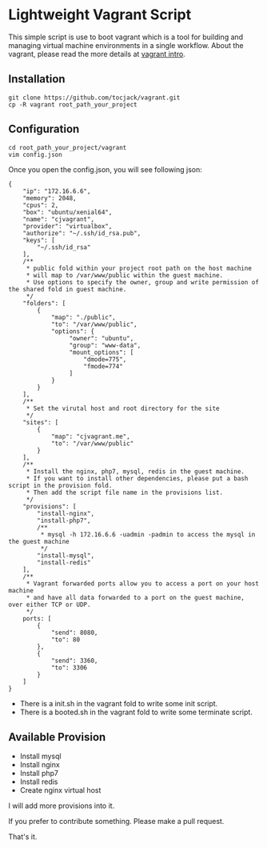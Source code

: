 # Lightweight Vagrant Script
This simple script is use to boot vagrant which is a tool for building and managing virtual machine environments in a single workflow. About the vagrant, please read the more details at [vagrant intro](https://www.vagrantup.com/intro/index.html).

## Installation

```
git clone https://github.com/tocjack/vagrant.git
cp -R vagrant root_path_your_project
```

## Configuration

```
cd root_path_your_project/vagrant
vim config.json
```

Once you open the config.json, you will see following json:

```
{
    "ip": "172.16.6.6",
    "memory": 2048,
    "cpus": 2,
    "box": "ubuntu/xenial64",
    "name": "cjvagrant",
    "provider": "virtualbox",
    "authorize": "~/.ssh/id_rsa.pub",
    "keys": [
        "~/.ssh/id_rsa"
    ],
    /**
     * public fold within your project root path on the host machine
     * will map to /var/www/public within the guest machine.
     * Use options to specify the owner, group and write permission of the shared fold in guest machine.
     */
    "folders": [
        {
            "map": "./public",
            "to": "/var/www/public",
            "options": {
                 "owner": "ubuntu",
                 "group": "www-data",
                 "mount_options": [
                     "dmode=775",
                     "fmode=774"
                 ]
            }
        }
    ],
    /**
     * Set the virutal host and root directory for the site
     */
    "sites": [
        {
            "map": "cjvagrant.me",
            "to": "/var/www/public"
        }
    ],
    /**
     * Install the nginx, php7, mysql, redis in the guest machine.
     * If you want to install other dependencies, please put a bash script in the provision fold. 
     * Then add the script file name in the provisions list.
     */
    "provisions": [
        "install-nginx",
        "install-php7",
        /**
         * mysql -h 172.16.6.6 -uadmin -padmin to access the mysql in the guest machine
         */
        "install-mysql",
        "install-redis"
    ],
    /**
     * Vagrant forwarded ports allow you to access a port on your host machine 
     * and have all data forwarded to a port on the guest machine, over either TCP or UDP.  
     */
    ports: [
        {
            "send": 8080,
            "to": 80
        },
        {
            "send": 3360,
            "to": 3306
        }
    ]
}
```

- There is a init.sh in the vagrant fold to write some init script.
- There is a booted.sh in the vagrant fold to write some terminate script.

## Available Provision

- Install mysql
- Install nginx
- Install php7
- Install redis
- Create nginx virtual host

I will add more provisions into it. 

If you prefer to contribute something. Please make a pull request.

That's it.